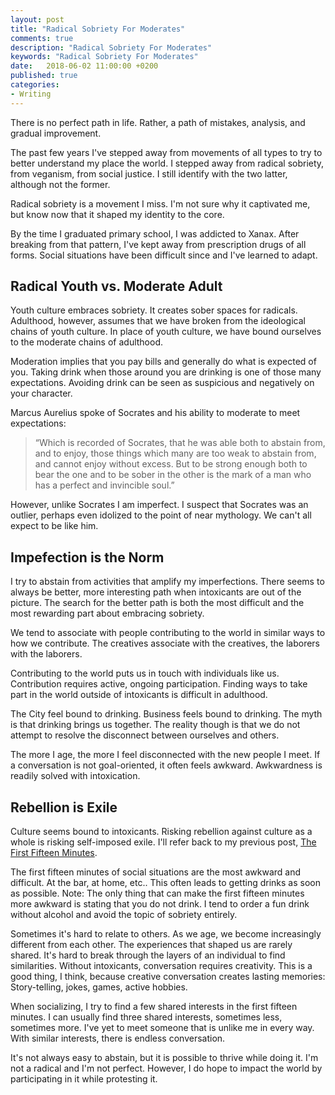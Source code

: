 ```yaml
---
layout: post
title: "Radical Sobriety For Moderates"
comments: true
description: "Radical Sobriety For Moderates"
keywords: "Radical Sobriety For Moderates"
date:   2018-06-02 11:00:00 +0200
published: true
categories:
- Writing
---
```

There is no perfect path in life. Rather, a path of mistakes, analysis, and gradual improvement.

The past few years I've stepped away from movements of all types to try to better understand my place the world. I stepped away from radical sobriety, from veganism, from social justice. I still identify with the two latter, although not the former. 

Radical sobriety is a movement I miss. I'm not sure why it captivated me, but know now that it shaped my identity to the core.

By the time I graduated primary school, I was addicted to Xanax. After breaking from that pattern, I've kept away from prescription drugs of all forms. Social situations have been difficult since and I've learned to adapt.

## Radical Youth vs. Moderate Adult

Youth culture embraces sobriety. It creates sober spaces for radicals. Adulthood, however, assumes that we have broken from the ideological chains of youth culture. In place of youth culture, we have bound ourselves to the moderate chains of adulthood.

Moderation implies that you pay bills and generally do what is expected of you. Taking drink when those around you are drinking is one of those many expectations. Avoiding drink can be seen as suspicious and negatively on your character.

Marcus Aurelius spoke of Socrates and his ability to moderate to meet expectations:
> “Which is recorded of Socrates, that he was able both to abstain from, and to enjoy, those things which many are too weak to abstain from, and cannot enjoy without excess. But to be strong enough both to bear the one and to be sober in the other is the mark of a man who has a perfect and invincible soul.”

However, unlike Socrates I am imperfect. I suspect that Socrates was an outlier, perhaps even idolized to the point of near mythology. We can't all expect to be like him.

## Impefection is the Norm

I try to abstain from activities that amplify my imperfections. There seems to always be better, more interesting path when intoxicants are out of the picture. The search for the better path is both the most difficult and the most rewarding part about embracing sobriety. 

We tend to associate with people contributing to the world in similar ways to how we contribute. The creatives associate with the creatives, the laborers with the laborers.

Contributing to the world puts us in touch with individuals like us. Contribution requires active, ongoing participation. Finding ways to take part in the world outside of intoxicants is difficult in adulthood.

The City feel bound to drinking. Business feels bound to drinking. The myth is that drinking brings us together. The reality though is that we do not attempt to resolve the disconnect between ourselves and others.

The more I age, the more I feel disconnected with the new people I meet. If a conversation is not goal-oriented, it often feels awkward. Awkwardness is readily solved with intoxication.  

## Rebellion is Exile

Culture seems bound to intoxicants. Risking rebellion against culture as a whole is risking self-imposed exile. I'll refer back to my previous post, [The First Fifteen Minutes](https://uonai.space/writing/2018/05/29/fifteen/).

The first fifteen minutes of social situations are the most awkward and difficult. At the bar, at home, etc.. This often leads to getting drinks as soon as possible. Note: The only thing that can make the first fifteen minutes more awkward is stating that you do not drink. I tend to order a fun drink without alcohol and avoid the topic of sobriety entirely. 

Sometimes it's hard to relate to others. As we age, we become increasingly different from each other. The experiences that shaped us are rarely shared. It's hard to break through the layers of an individual to find similarities. Without intoxicants, conversation requires creativity. This is a good thing, I think, because creative conversation creates lasting memories: Story-telling, jokes, games, active hobbies.

When socializing, I try to find a few shared interests in the first fifteen minutes. I can usually find three shared interests, sometimes less, sometimes more. I've yet to meet someone that is unlike me in every way. With similar interests, there is endless conversation. 

It's not always easy to abstain, but it is possible to thrive while doing it. I'm not a radical and I'm not perfect. However, I do hope to impact the world by participating in it while protesting it.
